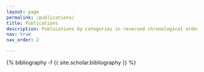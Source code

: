 ```yaml
---
layout: page
permalink: /publications/
title: Publications
description: Publications by categories in reversed chronological order. Generated by jekyll-scholar.
nav: true
nav_order: 2

---
```


<div class="publications">

{% bibliography -f {{ site.scholar.bibliography }} %}

</div>